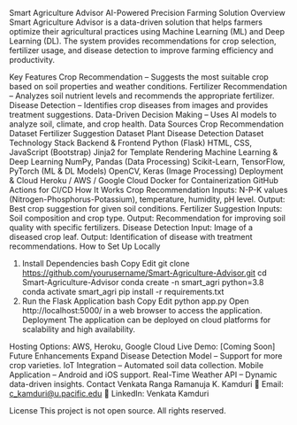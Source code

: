 Smart Agriculture Advisor
AI-Powered Precision Farming Solution
Overview
Smart Agriculture Advisor is a data-driven solution that helps farmers optimize their agricultural practices using Machine Learning (ML) and Deep Learning (DL). The system provides recommendations for crop selection, fertilizer usage, and disease detection to improve farming efficiency and productivity.

Key Features
Crop Recommendation – Suggests the most suitable crop based on soil properties and weather conditions.
Fertilizer Recommendation – Analyzes soil nutrient levels and recommends the appropriate fertilizer.
Disease Detection – Identifies crop diseases from images and provides treatment suggestions.
Data-Driven Decision Making – Uses AI models to analyze soil, climate, and crop health.
Data Sources
Crop Recommendation Dataset
Fertilizer Suggestion Dataset
Plant Disease Detection Dataset
Technology Stack
Backend & Frontend
Python (Flask)
HTML, CSS, JavaScript (Bootstrap)
Jinja2 for Template Rendering
Machine Learning & Deep Learning
NumPy, Pandas (Data Processing)
Scikit-Learn, TensorFlow, PyTorch (ML & DL Models)
OpenCV, Keras (Image Processing)
Deployment & Cloud
Heroku / AWS / Google Cloud
Docker for Containerization
GitHub Actions for CI/CD
How It Works
Crop Recommendation
Inputs: N-P-K values (Nitrogen-Phosphorus-Potassium), temperature, humidity, pH level.
Output: Best crop suggestion for given soil conditions.
Fertilizer Suggestion
Inputs: Soil composition and crop type.
Output: Recommendation for improving soil quality with specific fertilizers.
Disease Detection
Input: Image of a diseased crop leaf.
Output: Identification of disease with treatment recommendations.
How to Set Up Locally

1. Install Dependencies
   bash
   Copy
   Edit
   git clone https://github.com/yourusername/Smart-Agriculture-Advisor.git
   cd Smart-Agriculture-Advisor
   conda create -n smart_agri python=3.8
   conda activate smart_agri
   pip install -r requirements.txt
2. Run the Flask Application
   bash
   Copy
   Edit
   python app.py
   Open http://localhost:5000/ in a web browser to access the application.
   Deployment
   The application can be deployed on cloud platforms for scalability and high availability.

Hosting Options: AWS, Heroku, Google Cloud
Live Demo: [Coming Soon]
Future Enhancements
Expand Disease Detection Model – Support for more crop varieties.
IoT Integration – Automated soil data collection.
Mobile Application – Android and iOS support.
Real-Time Weather API – Dynamic data-driven insights.
Contact
Venkata Ranga Ramanuja K. Kamduri
📧 Email: c_kamduri@u.pacific.edu
🔗 LinkedIn: Venkata Kamduri

License
This project is not open source. All rights reserved.


